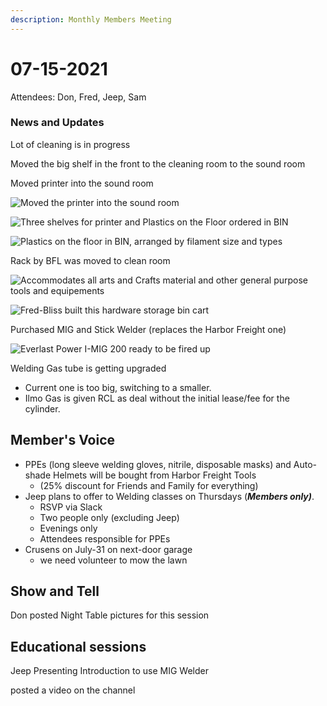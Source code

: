 ```yaml
---
description: Monthly Members Meeting
---
```


# 07-15-2021

Attendees: Don, Fred, Jeep, Sam

### News and Updates

Lot of cleaning is in progress

Moved the big shelf in the front to the cleaning room to the sound room

Moved printer into the sound room

![Moved the printer into the sound room](../../../.gitbook/assets/image%20%28143%29.png)

![Three shelves for printer and Plastics on the Floor ordered in BIN](../../../.gitbook/assets/image%20%28147%29.png)

![Plastics on the floor in BIN, arranged by filament size and types](../../../.gitbook/assets/image%20%28148%29.png)

Rack by BFL was moved to clean room

![Accommodates all arts and Crafts material and other general purpose tools and equipements](../../../.gitbook/assets/image%20%28140%29.png)

![Fred-Bliss built this hardware storage bin cart](../../../.gitbook/assets/image%20%28141%29.png)

Purchased MIG and Stick Welder \(replaces the Harbor Freight one\)

![Everlast Power I-MIG 200 ready to be fired up](../../../.gitbook/assets/image%20%28145%29.png)

Welding Gas tube is getting upgraded

* Current one is too big, switching to a smaller.
* Ilmo Gas is given RCL as deal without the initial lease/fee for the cylinder.



## Member's Voice

* PPEs \(long sleeve welding gloves, nitrile, disposable masks\) and Auto-shade Helmets will be bought from Harbor Freight Tools
  * \(25% discount for Friends and Family for everything\)
* Jeep plans to offer to Welding classes on Thursdays \(_**Members only\)**_.
  * RSVP via Slack
  * Two people only \(excluding Jeep\)
  * Evenings only
  * Attendees responsible for PPEs
* Crusens on July-31 on next-door garage
  * we need volunteer to mow the lawn

## Show and Tell

Don  posted Night Table pictures for this session

## Educational sessions

Jeep Presenting Introduction to use MIG Welder

posted a video on the channel


